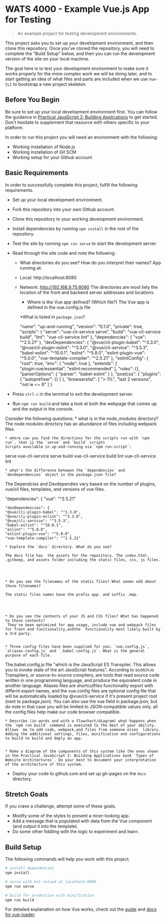 # WATS 4000 - Example Vue.js App for Testing

> An example project for testing development environments.

This project asks you to set up your development environment, and then clone
this repository. Once you've cloned the repository, you will need to complete
the "Build Setup" below, and then you can run the development version of the
site on your local machine.

The goal here is to test your development environment to make sure it works
properly for the more complex work we will be doing later, and to start getting
an idea of what files and parts are included when we use `Vue-CLI` to
bootstrap a new project skeleton.

## Before You Begin

Be sure to set up your local development environment first. You can follow the
guidance in [Practical JavaScript 2: Building Applications](https://suwebdev.github.io/WATS-4000-gitbook/setting-up-workspace/) to get
started. Don't hesitate to supplement that resource with others specific to your
platform.

In order to run this project you will need an environment with the following:

* Working installation of Node.js
* Working installation of Git SCM
* Working setup for your Github account

## Basic Requirements
In order to successfully complete this project, fulfill the following
requirements.

* Set up your local development environment.
* Fork this repository into your own Github account.
* Clone this repository to your working development environment.
* Install dependencies by running `npm install` in the root of the repository.
* Test the site by running `npm run serve` to start the development server.
* Read through the site code and note the following:
   
   
   * What directories do you see? How do you interpret their names?
  App running at:
  - Local:   http://localhost:8080
  - Network: http://192.168.9.75:8080
  The directories are most liely the location of the  front and backend server addresses and locations.
 
 
 
    * Where is the Vue app defined? (Which file?)
    The Vue app is defined in the  vue.config.js file
    
    
    *What is listed in `package.json`?
    
    "name": "up-and-running",
  "version": "0.1.0",
  "private": true,
  "scripts": {
    "serve": "vue-cli-service serve",
    "build": "vue-cli-service build",
    "lint": "vue-cli-service lint"
  },
  "dependencies": {
    "vue": "^2.5.21"
  },
  "devDependencies": {
    "@vue/cli-plugin-babel": "^3.3.0",
    "@vue/cli-plugin-eslint": "^3.3.0",
    "@vue/cli-service": "^3.5.3",
    "babel-eslint": "^10.0.1",
    "eslint": "^5.8.0",
    "eslint-plugin-vue": "^5.0.0",
    "vue-template-compiler": "^2.5.21"
  },
  "eslintConfig": {
    "root": true,
    "env": {
      "node": true
    },
    "extends": [
      "plugin:vue/essential",
      "eslint:recommended"
    ],
    "rules": {},
    "parserOptions": {
      "parser": "babel-eslint"
    }
  },
  "postcss": {
    "plugins": {
      "autoprefixer": {}
    }
  },
  "browserslist": [
    "> 1%",
    "last 2 versions",
    "not ie <= 8"
  ]
}

    
    
  
    
* Press `ctrl-c` in the terminal to exit the development server.


* Run `npm run build` and take a look at both the webpage that comes up and the output in the console. 

Consider the following questions:
    * what is in the node_modules directory?
   The  node modules directory  has  an abundance of files including webpack files. 
    
    
    * where can you find the directions for the scripts run with `npm run`, that is the `serve` and `build` scripts 
    Scripts available in up-and-running via `npm run-script`:
  serve
    vue-cli-service serve
  build
    vue-cli-service build
  lint
    vue-cli-service lint
    
    * what's the difference between the `dependencies` and `devDependencies` object in the package.json file?
   The Dependcies and Devdependies vary  based on the number of plugins, vue/cli files, templates, and versions of vue files. 
   
   "dependencies": {
    "vue": "^2.5.21"
    
    
    "devDependencies": {
    "@vue/cli-plugin-babel": "^3.3.0",
    "@vue/cli-plugin-eslint": "^3.3.0",
    "@vue/cli-service": "^3.5.3",
    "babel-eslint": "^10.0.1",
    "eslint": "^5.8.0",
    "eslint-plugin-vue": "^5.0.0",
    "vue-template-compiler": "^2.5.21"
    
    * Explore the `docs` directory. What do you see?
    
    The docs file has  the assets for the repository. The index.html, .gitkeep, and assets folder including the static files, css, js files.
    
    
    
    
    * Do you see the filenames of the static files? What seems odd about those filenames?
    
    The static files names have the prefix app. and suffix .map.
    
    
    
    
    * Do you see the contents of your JS and CSS files? What has happened to those contents?
     They've been optimized for app usage, include vue and webpack files for front end functionality,andthe  functionality most likely built by a 3rd party. 
    
    
    * Three config files have been supplied for you: `vue.config.js`, `aliases.config.js` and `.babel.config.js`. What is the general purpose of each file.  
    
  
   
   
   The.babel.config.js file  "which is the JavaScript ES Transpiler. This allows you to invoke state of the art JavaScript features". Accordng to scotch.io  Transpilers, or source-to-source compilers, are tools that read source code written in one programming language, and produce the equivalent code in another language. Aliases files are shortcutfiles functionality export with differnt export names, and the vue.config files are optional config file that will be automatically loaded by @vue/cli-service if it's present project root (next to package.json). You can also use the vue field in package.json, but do note in that case you will be limited to JSON-compatible values only. all the config files help make our code browser compatible.
   
   
    * Describe (in words and with a flowchart/diagram) what happens when the `npm run build` command is executed to the best of your ability.  
    Allows  me to add code, webpack,and files from someone elses  library. Adding the additional settings, files, minification and configurations to build to build and deply an app. 
    
    
    * Make a diagram of the components of this system like the ones shown in the Practical JavaScript 2: Building Applications book `Types of Website Architectures`. Do your best to document your interpretation of the architecture of this system.
    
* Deploy your code to github.com and set up gh-pages on the `docs` directory.



## Stretch Goals
If you crave a challenge, attempt some of these goals.

* Modify some of the styles to present a nicer-looking app.
* Add a message that is populated with data from the Vue component (and output it into the template).
* Do some other fiddling with the logic to experiment and learn.

## Build Setup
The following commands will help you work with this project.

``` bash
# install dependencies
npm install

# serve with hot reload at localhost:8080
npm run serve

# build for production with minification
npm run build

```

For detailed explanation on how Vue works, check out the [guide](https://cli.vuejs.org/guide/) and [docs for vue-loader](https://cli.vuejs.org/config/#css-loaderoptions).
